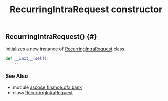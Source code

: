﻿---
title: RecurringIntraRequest constructor
second_title: Aspose.Finance for Python via .NET API References
description: 
type: docs
weight: 10
url: /python-net/aspose.finance.ofx.bank/recurringintrarequest/__init__/
is_root: false
---

## RecurringIntraRequest() {#}

Initializes a new instance of [RecurringIntraRequest](/finance/python-net/aspose.finance.ofx.bank/recurringintrarequest) class.



```python
def __init__(self):
    ...
```





### See Also
* module [aspose.finance.ofx.bank](../../)
* class [RecurringIntraRequest](/finance/python-net/aspose.finance.ofx.bank/recurringintrarequest)
